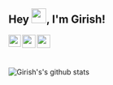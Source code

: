 ## Hey <img src="https://github.com/TheDudeThatCode/TheDudeThatCode/blob/master/Assets/Hi.gif" width="29px">, I'm Girish!
 
<a href="https://www.linkedin.com/in/girish-rajani/">
  <img align="left" width="24px" src="https://cdn.jsdelivr.net/npm/simple-icons@v3/icons/linkedin.svg"  />
</a>
<a href="https://twitter.com/girishrajani162">
  <img align="left" width="26px" src="https://cdn.jsdelivr.net/npm/simple-icons@v3/icons/twitter.svg" />
</a>

<a href="https://girish-r-rajani.medium.com/">
  <img align="left" width="26px" src="https://cdn.jsdelivr.net/npm/simple-icons@v3/icons/medium.svg" />
</a>


<br>
<br>
<br>



![Girish's's github stats](https://github-readme-stats.vercel.app/api?username=girishrajani&show_icons=true&hide_border=true&theme=dark)
